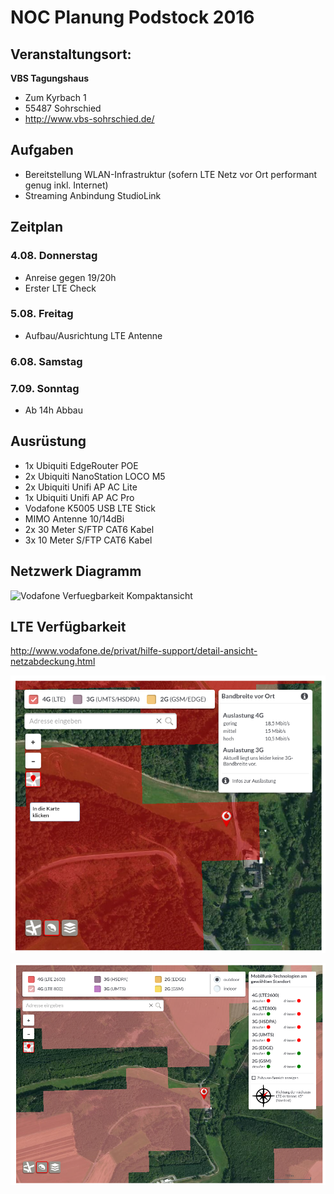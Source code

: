 # NOC Planung Podstock 2016


## Veranstaltungsort: 

**VBS Tagungshaus**
- Zum Kyrbach 1
- 55487 Sohrschied
- http://www.vbs-sohrschied.de/

## Aufgaben
- Bereitstellung WLAN-Infrastruktur (sofern LTE Netz vor Ort performant genug inkl. Internet)
- Streaming Anbindung StudioLink

## Zeitplan
### 4.08. Donnerstag
- Anreise gegen 19/20h 
- Erster LTE Check

### 5.08. Freitag
- Aufbau/Ausrichtung LTE Antenne

### 6.08. Samstag

### 7.09. Sonntag
- Ab 14h Abbau

## Ausrüstung

- 1x Ubiquiti EdgeRouter POE
- 2x Ubiquiti NanoStation LOCO M5
- 2x Ubiquiti Unifi AP AC Lite
- 1x Ubiquiti Unifi AP AC Pro
- Vodafone K5005 USB LTE Stick
- MIMO Antenne 10/14dBi
- 2x 30 Meter S/FTP CAT6 Kabel
- 3x 10 Meter S/FTP CAT6 Kabel

## Netzwerk Diagramm

![Vodafone Verfuegbarkeit Kompaktansicht](/images/netzwerk-diagramm.png)

## LTE Verfügbarkeit

http://www.vodafone.de/privat/hilfe-support/detail-ansicht-netzabdeckung.html

![Vodafone Verfuegbarkeit Kompaktansicht](/images/vodafone-verfuegbarkeit.png)

![Vodafone Verfuegbarkeit Detailansicht](/images/vodafone-verfuegbarkeit-detail.png)
